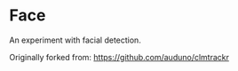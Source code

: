 # Face

An experiment with facial detection.

Originally forked from: https://github.com/auduno/clmtrackr
